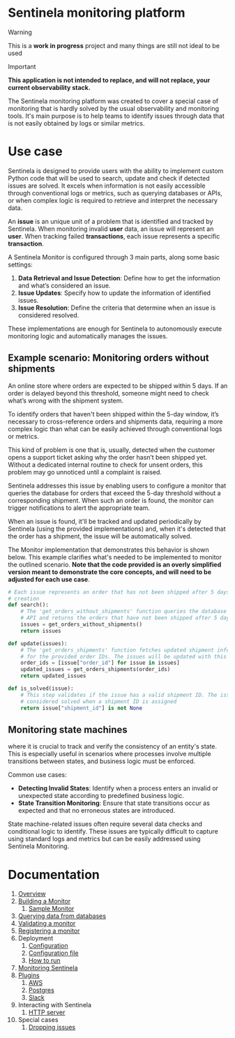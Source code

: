 # Sentinela monitoring platform
> [!WARNING]
> This is a **work in progress** project and many things are still not ideal to be used

> [!IMPORTANT]
> **This application is not intended to replace, and will not replace, your current observability stack.**

The Sentinela monitoring platform was created to cover a special case of monitoring that is hardly solved by the usual observability and monitoring tools. It's main purpose is to help teams to identify issues through data that is not easily obtained by logs or similar metrics.

# Use case
Sentinela is designed to provide users with the ability to implement custom Python code that will be used to search, update and check if detected issues are solved. It excels when information is not easily accessible through conventional logs or metrics, such as querying databases or APIs, or when complex logic is required to retrieve and interpret the necessary data.

An **issue** is an unique unit of a problem that is identified and tracked by Sentinela. When monitoring invalid **user** data, an issue will represent an **user**. When tracking failed **transactions**, each issue represents a specific **transaction**.

A Sentinela Monitor is configured through 3 main parts, along some basic settings:
1. **Data Retrieval and Issue Detection**: Define how to get the information and what’s considered an issue.
2. **Issue Updates**: Specify how to update the information of identified issues.
3. **Issue Resolution**: Define the criteria that determine when an issue is considered resolved.

These implementations are enough for Sentinela to autonomously execute monitoring logic and automatically manages the issues.

## Example scenario: Monitoring orders without shipments
An online store where orders are expected to be shipped within 5 days. If an order is delayed beyond this threshold, someone might need to check what’s wrong with the shipment system.

To identify orders that haven't been shipped within the 5-day window, it’s necessary to cross-reference orders and shipments data, requiring a more complex logic than what can be easily achieved through conventional logs or metrics.

This kind of problem is one that is, usually, detected when the customer opens a support ticket asking why the order hasn’t been shipped yet. Without a dedicated internal routine to check for unsent orders, this problem may go unnoticed until a complaint is raised.

Sentinela addresses this issue by enabling users to configure a monitor that queries the database for orders that exceed the 5-day threshold without a corresponding shipment. When such an order is found, the monitor can trigger notifications to alert the appropriate team.

When an issue is found, it'll be tracked and updated periodically by Sentinela (using the provided implementations) and, when it's detected that the order has a shipment, the issue will be automatically solved.

The Monitor implementation that demonstrates this behavior is shown below. This example clarifies what's needed to be implemented to monitor the outlined scenario. **Note that the code provided is an overly simplified version meant to demonstrate the core concepts, and will need to be adjusted for each use case**.

```python
# Each issue represents an order that has not been shipped after 5 days of
# creation
def search():
    # The 'get_orders_without_shipments' function queries the database or an
    # API and returns the orders that have not been shipped after 5 days
    issues = get_orders_without_shipments()
    return issues

def update(issues):
    # The 'get_orders_shipments' function fetches updated shipment information
    # for the provided order IDs. The issues will be updated with this new data
    order_ids = [issue["order_id"] for issue in issues]
    updated_issues = get_orders_shipments(order_ids)
    return updated_issues

def is_solved(issue):
    # This step validates if the issue has a valid shipment ID. The issue is
    # considered solved when a shipment ID is assigned
    return issue["shipment_id"] is not None
```

## Monitoring state machines
where it is crucial to track and verify the consistency of an entity's state. This is especially useful in scenarios where processes involve multiple transitions between states, and business logic must be enforced.

Common use cases:
- **Detecting Invalid States**: Identify when a process enters an invalid or unexpected state according to predefined business logic.
- **State Transition Monitoring**: Ensure that state transitions occur as expected and that no erroneous states are introduced.

State machine-related issues often require several data checks and conditional logic to identify. These issues are typically difficult to capture using standard logs and metrics but can be easily addressed using Sentinela Monitoring.

# Documentation
1. [Overview](./docs/overview.md)
2. [Building a Monitor](./docs/monitor.md)
    1. [Sample Monitor](./docs/sample_monitor.md)
3. [Querying data from databases](./docs/querying.md)
4. [Validating a monitor](./docs/monitor_validating.md)
5. [Registering a monitor](./docs/monitor_registering.md)
6. Deployment
    1. [Configuration](./docs/configuration.md)
    2. [Configuration file](./docs/configuration_file.md)
    3. [How to run](./docs/how_to_run.md)
7. [Monitoring Sentinela](./docs/monitoring_sentinela.md)
8. [Plugins](./docs/plugins/plugins.md)
    1. [AWS](./docs/plugins/aws.md)
    2. [Postgres](./docs/plugins/postgres.md)
    2. [Slack](./docs/plugins/slack.md)
9. Interacting with Sentinela
    1. [HTTP server](./docs/http_server.md)
10. Special cases
    1. [Dropping issues](./docs/dropping_issues.md)
